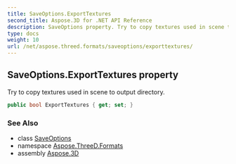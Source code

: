 ```yaml
---
title: SaveOptions.ExportTextures
second_title: Aspose.3D for .NET API Reference
description: SaveOptions property. Try to copy textures used in scene to output directory
type: docs
weight: 10
url: /net/aspose.threed.formats/saveoptions/exporttextures/
---
```

## SaveOptions.ExportTextures property

Try to copy textures used in scene to output directory.

```csharp
public bool ExportTextures { get; set; }
```

### See Also

* class [SaveOptions](../)
* namespace [Aspose.ThreeD.Formats](../../saveoptions/)
* assembly [Aspose.3D](../../../)


